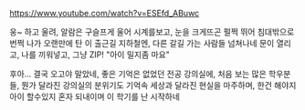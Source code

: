 https://www.youtube.com/watch?v=ESEfd_ABuwc


웅~ 하고 울려, 알람은 구슬프게 울어
시계를보고, 눈을 크게뜨곤 펄쩍 뛰어 침대밖으로 번쩍 나가
오랜만에 탄 이 출근길 지하철엔, 다른 갈길 가는 사람들 넘쳐나네
문이 열리고, 나를 끼워넣고, 그냥 ZIP! "아이 밀지좀 마요"

후아... 결국 오고야 말았네,  좋은 기억은 없었던 전공 강의실에,
처음 보는 많은 학우분들, 뭔가 달라진 강의실의 분위기도
기억속 세상과 달라진 현실을 마주하며, 
한건 해야지
아이 할수있지
혼자 되내이며 이 학기를 난 시작하네

